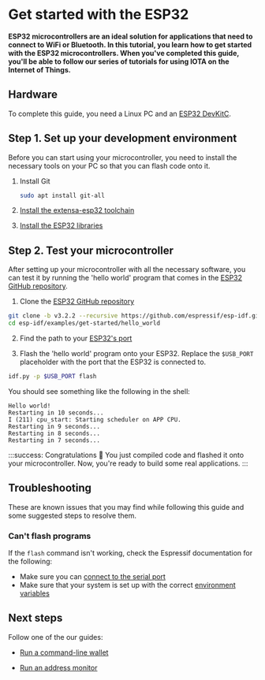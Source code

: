 # Get started with the ESP32

**ESP32 microcontrollers are an ideal solution for applications that need to connect to WiFi or Bluetooth. In this tutorial, you learn how to get started with the ESP32 microcontrollers. When you've completed this guide, you'll be able to follow our series of tutorials for using IOTA on the Internet of Things.**

## Hardware

To complete this guide, you need a Linux PC and an [ESP32 DevKitC](https://www.espressif.com/en/products/hardware/esp32-devkitc/overview).

## Step 1. Set up your development environment

Before you can start using your microcontroller, you need to install the necessary tools on your PC so that you can flash code onto it.

1. Install Git

    ```bash
    sudo apt install git-all
    ```

2. [Install the extensa-esp32 toolchain](https://docs.espressif.com/projects/esp-idf/en/v3.2.2/get-started-cmake/index.html#setup-toolchain)

3. [Install the ESP32 libraries](https://docs.espressif.com/projects/esp-idf/en/v3.2.2/get-started-cmake/index.html#get-esp-idf)

## Step 2. Test your microcontroller

After setting up your microcontroller with all the necessary software, you can test it by running the 'hello world' program that comes in the [ESP32 GitHub repository](https://github.com/espressif/esp-idf).

1. Clone the [ESP32 GitHub repository](https://github.com/espressif/esp-idf)

  ```bash
  git clone -b v3.2.2 --recursive https://github.com/espressif/esp-idf.git
  cd esp-idf/examples/get-started/hello_world
  ```

2. Find the path to your [ESP32's port](https://docs.espressif.com/projects/esp-idf/en/v3.2.2/get-started-cmake/establish-serial-connection.html)

3. Flash the 'hello world' program onto your ESP32. Replace the `$USB_PORT` placeholder with the port that the ESP32 is connected to.

  ```bash
  idf.py -p $USB_PORT flash
  ```

  You should see something like the following in the shell:

  ```
  Hello world!
  Restarting in 10 seconds...
  I (211) cpu_start: Starting scheduler on APP CPU.
  Restarting in 9 seconds...
  Restarting in 8 seconds...
  Restarting in 7 seconds...
  ```

:::success: Congratulations :tada:
You just compiled code and flashed it onto your microcontroller. Now, you're ready to build some real applications.
:::

## Troubleshooting

These are known issues that you may find while following this guide and some suggested steps to resolve them.

### Can't flash programs

If the `flash` command isn't working, check the Espressif documentation for the following:

- Make sure you can [connect to the serial port](https://docs.espressif.com/projects/esp-idf/en/v3.2.2/get-started-cmake/establish-serial-connection.html)
- Make sure that your system is set up with the correct [environment variables](https://docs.espressif.com/projects/esp-idf/en/v3.2.2/get-started-cmake/index.html#get-started-setup-path-cmake)

## Next steps

Follow one of the our guides:

- [Run a command-line wallet](../iota-projects/create-a-wallet.md)

- [Run an address monitor](../iota-projects/generate-address.md)

